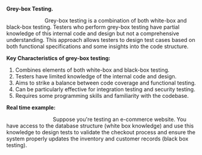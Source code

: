 ﻿**Grey-box Testing.**

`              `Grey-box testing is a combination of both white-box and black-box testing. Testers who perform grey-box testing have partial knowledge of this internal code and design but not a comprehensive understanding. This approach allows testers to design test cases based on both functional specifications and some insights into the code structure.



**Key Characteristics of grey-box testing:**



1) Combines elements of both white-box and black-box testing.
1) Testers have limited knowledge of the internal code and design.
1) Aims to strike a balance between code coverage and functional testing.
1) Can be particularly effective for integration testing and security testing.
1) Requires some programming skills and familiarity with the codebase.

**Real time example:**

`                 `Suppose you're testing an e-commerce website. You have access to the database structure (white box knowledge) and use this knowledge to design tests to validate the checkout process and ensure the system properly updates the inventory and customer records (black box testing).

